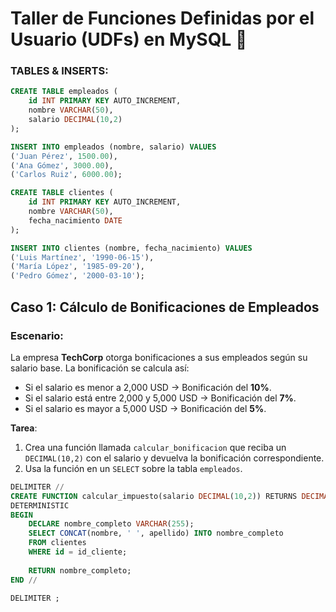# **Taller de Funciones Definidas por el Usuario (UDFs) en MySQL** 🚀

### TABLES & INSERTS:

```SQL
CREATE TABLE empleados (
    id INT PRIMARY KEY AUTO_INCREMENT,
    nombre VARCHAR(50),
    salario DECIMAL(10,2)
);

INSERT INTO empleados (nombre, salario) VALUES
('Juan Pérez', 1500.00),
('Ana Gómez', 3000.00),
('Carlos Ruiz', 6000.00);

CREATE TABLE clientes (
    id INT PRIMARY KEY AUTO_INCREMENT,
    nombre VARCHAR(50),
    fecha_nacimiento DATE
);

INSERT INTO clientes (nombre, fecha_nacimiento) VALUES
('Luis Martínez', '1990-06-15'),
('María López', '1985-09-20'),
('Pedro Gómez', '2000-03-10');
```



## Caso 1: Cálculo de Bonificaciones de Empleados

### **Escenario**:

La empresa **TechCorp** otorga bonificaciones a sus empleados según su salario base. La bonificación se calcula así:

- Si el salario es menor a 2,000 USD → Bonificación del **10%**.
- Si el salario está entre 2,000 y 5,000 USD → Bonificación del **7%**.
- Si el salario es mayor a 5,000 USD → Bonificación del **5%**.

**Tarea**:

1. Crea una función llamada `calcular_bonificacion` que reciba un `DECIMAL(10,2)` con el salario y devuelva la bonificación correspondiente.
2. Usa la función en un `SELECT` sobre la tabla `empleados`.

```SQL
DELIMITER //
CREATE FUNCTION calcular_impuesto(salario DECIMAL(10,2)) RETURNS DECIMAL (10,2)
DETERMINISTIC
BEGIN
	DECLARE nombre_completo VARCHAR(255);
	SELECT CONCAT(nombre, ' ', apellido) INTO nombre_completo
	FROM clientes
	WHERE id = id_cliente;
	
	RETURN nombre_completo;
END //

DELIMITER ;

```

